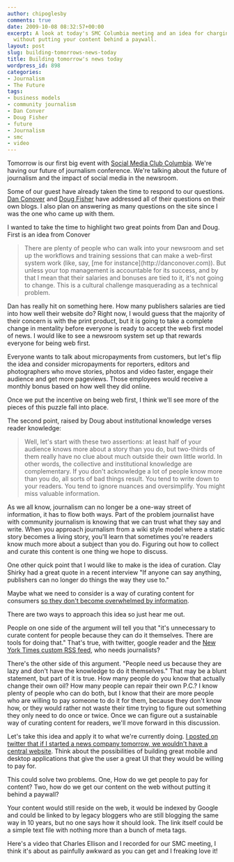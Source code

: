 ```yaml
---
author: chipoglesby
comments: true
date: 2009-10-08 08:32:57+00:00
excerpt: A look at today's SMC Columbia meeting and an idea for charging for news
  without putting your content behind a paywall.
layout: post
slug: building-tomorrows-news-today
title: Building tomorrow's news today
wordpress_id: 898
categories:
- Journalism
- The Future
tags:
- business models
- community journalism
- Dan Conver
- Doug Fisher
- future
- Journalism
- smc
- video
---
```


Tomorrow is our first big event with [Social Media Club Columbia](http://www.smccolumbia.com). We're having our future of journalism conference. We're talking about the future of journalism and the impact of social media in the newsroom.

Some of our guest have already taken the time to respond to our questions. [Dan Conover](http://xark.typepad.com/my_weblog/2009/09/new-media-virtual-interview-no-2.html) and [Doug Fisher](http://commonsensej.blogspot.com/2009/10/social-media-and-journalism.html) have addressed all of their questions on their own blogs. I also plan on answering as many questions on the site since I was the one who came up with them.

I wanted to take the time to highlight two great points from Dan and Doug. First is an idea from Conover 

<blockquote>There are plenty of people who can walk into your newsroom and set up the workflows and training sessions that can make a web-first system work (like, say, [me for instance](http://danconover.com)). But unless your top management is accountable for its success, and by that I mean that their salaries and bonuses are tied to it, it's not going to change. This is a cultural challenge masquerading as a technical problem.</blockquote>



Dan has really hit on something here. How many publishers salaries are tied into how well their website do? Right now, I would guess that the majority of their concern is with the print product, but it is going to take a complete change in mentality before everyone is ready to accept the web first model of news. I would like to see a newsroom system set up that rewards everyone for being web first. 

Everyone wants to talk about micropayments from customers, but let's flip the idea and consider micropayments for reporters, editors and photographers who move stories, photos and video faster, engage their audience and get more pageviews. Those employees would receive a monthly bonus based on how well they did online.

Once we put the incentive on being web first, I think we'll see more of the pieces of this puzzle fall into place.

The second point, raised by Doug about institutional knowledge verses reader knowledge: 

<blockquote>Well, let's start with these two assertions: at least half of your audience knows more about a story than you do, but two-thirds of them really have no clue about much outside their own little world. In other words, the collective and institutional knowledge are complementary. If you don't acknowledge a lot of people know more than you do, all sorts of bad things result. You tend to write down to your readers. You tend to ignore nuances and oversimplify. You might miss valuable information.</blockquote>



As we all know, journalism can no longer be a one-way street of information, it has to flow both ways. Part of the problem journalist have with community journalism is knowing that we can trust what they say and write. When you approach journalism from a wiki style model where a static story becomes a living story, you'll learn that sometimes you're readers know much more about a subject than you do. Figuring out how to collect and curate this content is one thing we hope to discuss.

One other quick point that I would like to make is the idea of curation. Clay Shirky had a great quote in a recent interview "If anyone can say anything, publishers can no longer do things the way they use to."

Maybe what we need to consider is a way of curating content for consumers [so they don't become overwhelmed by information](http://www.latimes.com/news/local/la-et-onthemedia2-2009oct02,0,4861228.column). 

There are two ways to approach this idea so just hear me out. 

People on one side of the argument will tell you that "it's unnecessary to curate content for people because they can do it themselves. There are tools for doing that." That's true, with twitter, google reader and the [New York Times custom RSS feed](http://firstlook.blogs.nytimes.com/2009/10/05/announcing-custom-times-feeds/), who needs journalists?

There's the other side of this argument. "People need us because they are lazy and don't have the knowledge to do it themselves." That may be a blunt statement, but part of it is true. How many people do you know that actually change their own oil? How many people can repair their own P.C.? I know plenty of people who can do both, but I know that their are more people who are willing to pay someone to do it for them, because they don't know how, or they would rather not waste their time trying to figure out something they only need to do once or twice. Once we can figure out a sustainable way of curating content for readers, we'll move forward in this discussion.

Let's take this idea and apply it to what we're currently doing. [I posted on twitter that if I started a news company tomorrow, we wouldn't have a central website](http://twitter.com/cophotog/status/4542263822). Think about the possibilities of building great mobile and desktop applications that give the user a great UI that they would be willing to pay for.

This could solve two problems. One, How do we get people to pay for content? Two, how do we get our content on the web without putting it behind a paywall?

Your content would still reside on the web, it would be indexed by Google and could be linked to by legacy bloggers who are still blogging the same way in 10 years, but no one says how it should look. The link itself could be a simple text file with nothing more than a bunch of meta tags.

Here's a video that Charles Ellison and I recorded for our SMC meeting, I think it's about as painfully awkward as you can get and I freaking love it!

